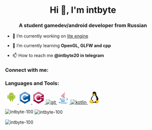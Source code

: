 
<h1 align="center">Hi 👋, I'm intbyte</h1>
<h3 align="center">A student gamedev/android developer from Russian</h3>

- 🔭 I’m currently working on [lite engine](https://github.com/intbyte-100/lite_engine)

- 🌱 I’m currently learning **OpenGL, GLFW and cpp**

- 📫 How to reach me **@intbyte20 in telegram**

<h3 align="left">Connect with me:</h3>
<p align="left">
</p>

<h3 align="left">Languages and Tools:</h3>
<p align="left"> <a href="https://developer.android.com" target="_blank" rel="noreferrer"> <img src="https://raw.githubusercontent.com/devicons/devicon/master/icons/android/android-original-wordmark.svg" alt="android" width="40" height="40"/> </a> <a href="https://www.cprogramming.com/" target="_blank" rel="noreferrer"> <img src="https://raw.githubusercontent.com/devicons/devicon/master/icons/c/c-original.svg" alt="c" width="40" height="40"/> </a> <a href="https://www.w3schools.com/cpp/" target="_blank" rel="noreferrer"> <img src="https://raw.githubusercontent.com/devicons/devicon/master/icons/cplusplus/cplusplus-original.svg" alt="cplusplus" width="40" height="40"/> </a> <a href="https://git-scm.com/" target="_blank" rel="noreferrer"> <img src="https://www.vectorlogo.zone/logos/git-scm/git-scm-icon.svg" alt="git" width="40" height="40"/> </a> <a href="https://www.java.com" target="_blank" rel="noreferrer"> <img src="https://raw.githubusercontent.com/devicons/devicon/master/icons/java/java-original.svg" alt="java" width="40" height="40"/> </a> <a href="https://kotlinlang.org" target="_blank" rel="noreferrer"> <img src="https://www.vectorlogo.zone/logos/kotlinlang/kotlinlang-icon.svg" alt="kotlin" width="40" height="40"/> </a> <a href="https://www.linux.org/" target="_blank" rel="noreferrer"> <img src="https://raw.githubusercontent.com/devicons/devicon/master/icons/linux/linux-original.svg" alt="linux" width="40" height="40"/> </a> </p>

<p><img align="left" src="https://github-readme-stats.vercel.app/api/top-langs?username=intbyte-100&show_icons=true&theme=dark&locale=en&layout=compact" alt="intbyte-100" /></p>

<p>&nbsp;<img align="center" src="https://github-readme-stats.vercel.app/api?username=intbyte-100&show_icons=true&theme=dark&locale=en" alt="intbyte-100" /></p>

<p><img align="center" src="https://github-readme-streak-stats.herokuapp.com/?user=intbyte-100&theme=dark" alt="intbyte-100" /></p>
